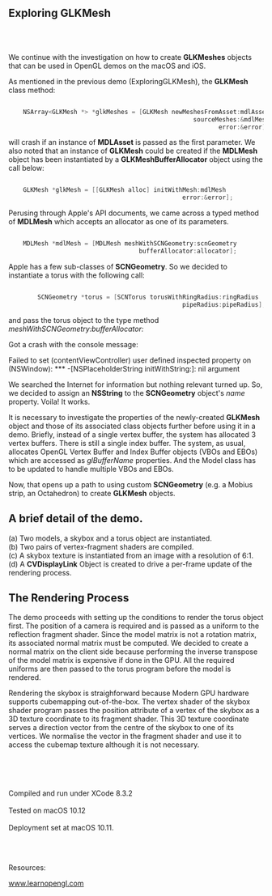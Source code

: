 ## Exploring GLKMesh
<br />
<br />

We continue with the investigation on how to create **GLKMeshes** objects that can be used in OpenGL demos on the macOS and iOS. 


As mentioned in the previous demo (ExploringGLKMesh), the **GLKMesh** class method:


```objective-C

    NSArray<GLKMesh *> *glkMeshes = [GLKMesh newMeshesFromAsset:mdlAsset
                                                   sourceMeshes:&mdlMeshes
                                                          error:&error];


```

will crash if an instance of **MDLAsset** is passed as the first parameter. We also noted that an instance of **GLKMesh** could be created if the **MDLMesh** object has been instantiated by a **GLKMeshBufferAllocator** object using the call below:


```objective-C

    GLKMesh *glkMesh = [[GLKMesh alloc] initWithMesh:mdlMesh
                                                error:&error];

```

Perusing through Apple's API documents, we came across a typed method of **MDLMesh** which accepts an allocator as one of its parameters.

```objective-C

    MDLMesh *mdlMesh = [MDLMesh meshWithSCNGeometry:scnGeometry
                                    bufferAllocator:allocator];

```

Apple has a few sub-classes of **SCNGeometry**. So we decided to instantiate a torus with the following call:

```objective-C

        SCNGeometry *torus = [SCNTorus torusWithRingRadius:ringRadius
                                                pipeRadius:pipeRadius];
```

and pass the torus object to the type method *meshWithSCNGeometry:bufferAllocator:*

Got a crash with the console message:

Failed to set (contentViewController) user defined inspected property on (NSWindow): *** -[NSPlaceholderString initWithString:]: nil argument


We searched the Internet for information but nothing relevant turned up. So, we decided to assign an **NSString** to the **SCNGeometry** object's *name* property. Voila! It works.

It is necessary to investigate the properties of the newly-created **GLKMesh** object and those of its associated class objects further before using it in a demo. Briefly, instead of a single vertex buffer, the system has allocated 3 vertex buffers. There is still a single index buffer. The system, as usual, allocates OpenGL Vertex Buffer and Index Buffer objects (VBOs and EBOs) which are accessed as *glBufferName* properties. And the Model class has to be updated to handle multiple VBOs and EBOs.

Now, that opens up a path to using custom **SCNGeometry** (e.g. a Mobius strip, an Octahedron) to create **GLKMesh** objects. 

## A brief detail of the demo.

(a) Two models, a skybox and a torus object are instantiated.
<br />
(b) Two pairs of vertex-fragment shaders are compiled.
<br />
(c) A skybox texture is instantiated from an image with a resolution of 6:1.
<br />
(d) A **CVDisplayLink** Object is created to drive a per-frame update of the rendering process.
<br />

## The Rendering Process

The demo proceeds with setting up the conditions to render the torus object first. The position of a camera is required and is passed as a uniform to the reflection fragment shader. Since the model matrix is not a rotation matrix, its associated normal matrix must be computed. We decided to create a normal matrix on the client side because performing the inverse transpose of the model matrix is expensive if done in the GPU. All the required uniforms are then passed to the torus program before the model is rendered.

Rendering the skybox is straighforward because Modern GPU hardware supports cubemapping out-of-the-box. The vertex shader of the skybox shader program passes the position attribute of a vertex of the skybox as a 3D texture coordinate to its fragment shader. This 3D texture coordinate serves a direction vector from the centre of the skybox to one of its vertices. We normalise the vector in the fragment shader and use it to access the cubemap texture although it is not necessary.

<br />
<br />
<br />

Compiled and run under XCode 8.3.2
<br />
<br />
Tested on macOS 10.12
<br />
<br />
Deployment set at macOS 10.11.

<br />
<br />

Resources:

www.learnopengl.com

